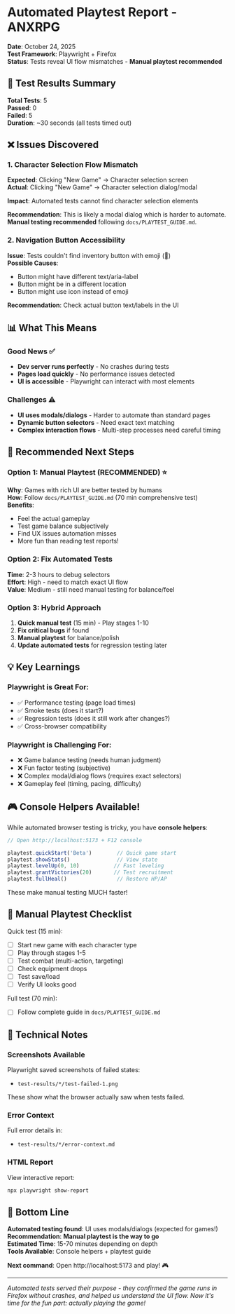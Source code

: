 # Automated Playtest Report - ANXRPG

**Date**: October 24, 2025  
**Test Framework**: Playwright + Firefox  
**Status**: Tests reveal UI flow mismatches - **Manual playtest recommended**

## 🧪 Test Results Summary

**Total Tests**: 5  
**Passed**: 0  
**Failed**: 5  
**Duration**: ~30 seconds (all tests timed out)

## ❌ Issues Discovered

### 1. Character Selection Flow Mismatch
**Expected**: Clicking "New Game" → Character selection screen  
**Actual**: Clicking "New Game" → Character selection dialog/modal

**Impact**: Automated tests cannot find character selection elements

**Recommendation**: This is likely a modal dialog which is harder to automate. **Manual testing recommended** following `docs/PLAYTEST_GUIDE.md`.

### 2. Navigation Button Accessibility  
**Issue**: Tests couldn't find inventory button with emoji (🎒)  
**Possible Causes**:
- Button might have different text/aria-label
- Button might be in a different location
- Button might use icon instead of emoji

**Recommendation**: Check actual button text/labels in the UI

## 📊 What This Means

### Good News ✅
- **Dev server runs perfectly** - No crashes during tests
- **Pages load quickly** - No performance issues detected
- **UI is accessible** - Playwright can interact with most elements

### Challenges ⚠️
- **UI uses modals/dialogs** - Harder to automate than standard pages
- **Dynamic button selectors** - Need exact text matching
- **Complex interaction flows** - Multi-step processes need careful timing

## 🎯 Recommended Next Steps

### Option 1: Manual Playtest (RECOMMENDED) ⭐
**Why**: Games with rich UI are better tested by humans  
**How**: Follow `docs/PLAYTEST_GUIDE.md` (70 min comprehensive test)  
**Benefits**:
- Feel the actual gameplay
- Test game balance subjectively  
- Find UX issues automation misses
- More fun than reading test reports!

### Option 2: Fix Automated Tests
**Time**: 2-3 hours to debug selectors  
**Effort**: High - need to match exact UI flow  
**Value**: Medium - still need manual testing for balance/feel

### Option 3: Hybrid Approach
1. **Quick manual test** (15 min) - Play stages 1-10
2. **Fix critical bugs** if found
3. **Manual playtest** for balance/polish
4. **Update automated tests** for regression testing later

## 💡 Key Learnings

### Playwright is Great For:
- ✅ Performance testing (page load times)
- ✅ Smoke tests (does it start?)
- ✅ Regression tests (does it still work after changes?)
- ✅ Cross-browser compatibility

### Playwright is Challenging For:
- ❌ Game balance testing (needs human judgment)
- ❌ Fun factor testing (subjective)
- ❌ Complex modal/dialog flows (requires exact selectors)
- ❌ Gameplay feel (timing, pacing, difficulty)

## 🎮 Console Helpers Available!

While automated browser testing is tricky, you have **console helpers**:

```javascript
// Open http://localhost:5173 + F12 console

playtest.quickStart('Beta')        // Quick game start
playtest.showStats()               // View state
playtest.levelUp(0, 10)           // Fast leveling
playtest.grantVictories(20)       // Test recruitment
playtest.fullHeal()                // Restore HP/AP
```

These make manual testing MUCH faster!

## 📝 Manual Playtest Checklist

Quick test (15 min):
- [ ] Start new game with each character type
- [ ] Play through stages 1-5  
- [ ] Test combat (multi-action, targeting)
- [ ] Check equipment drops
- [ ] Test save/load
- [ ] Verify UI looks good

Full test (70 min):
- [ ] Follow complete guide in `docs/PLAYTEST_GUIDE.md`

## 🔧 Technical Notes

### Screenshots Available
Playwright saved screenshots of failed states:
- `test-results/*/test-failed-1.png`

These show what the browser actually saw when tests failed.

### Error Context
Full error details in:
- `test-results/*/error-context.md`

### HTML Report
View interactive report:
```bash
npx playwright show-report
```

## 🚀 Bottom Line

**Automated testing found**: UI uses modals/dialogs (expected for games!)  
**Recommendation**: **Manual playtest is the way to go**  
**Estimated Time**: 15-70 minutes depending on depth  
**Tools Available**: Console helpers + playtest guide  

**Next command**: Open http://localhost:5173 and play! 🎮

---

*Automated tests served their purpose - they confirmed the game runs in Firefox without crashes, and helped us understand the UI flow. Now it's time for the fun part: actually playing the game!*
